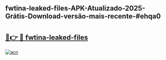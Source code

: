 ## fwtina-leaked-files-APK-Atualizado-2025-Grátis-Download-versão-mais-recente-#ehqa0

# <h2><a href="https://ainizakaria.my?title=fwtina-leaked-files&ref=20M">🔗👉 🔴 fwtina-leaked-files</a></h2>

[![acn](https://github.com/user-attachments/assets/0f9c940e-d8b0-45ae-aac7-cd30a18b3e1c)](https://ainizakaria.my?title=fwtina-leaked-files&ref=20M)

